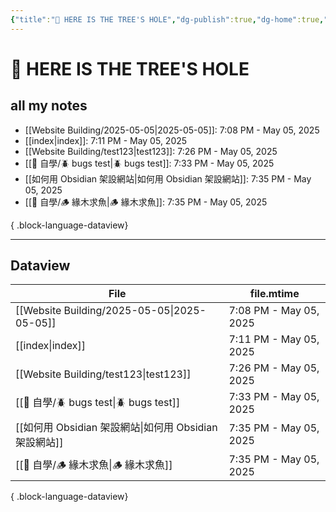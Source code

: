 ```yaml
---
{"title":"🌲 HERE IS THE TREE'S HOLE","dg-publish":true,"dg-home":true,"tags":["DigitalGarden","obsidian","self_learing","website_design","gardenEntry"],"permalink":"/index/","dgPassFrontmatter":true,"noteIcon":"","created":"2025-05-04T16:52:57.499+08:00","updated":"2025-05-05T19:11:59.359+08:00"}
---
```


# 🌲 HERE IS THE TREE'S HOLE

## all my notes
- [[Website Building/2025-05-05\|2025-05-05]]: 7:08 PM - May 05, 2025
- [[index\|index]]: 7:11 PM - May 05, 2025
- [[Website Building/test123\|test123]]: 7:26 PM - May 05, 2025
- [[💪 自學/🪲 bugs test\|🪲 bugs test]]: 7:33 PM - May 05, 2025
- [[如何用 Obsidian 架設網站\|如何用 Obsidian 架設網站]]: 7:35 PM - May 05, 2025
- [[💪 自學/🪵 緣木求魚\|🪵 緣木求魚]]: 7:35 PM - May 05, 2025

{ .block-language-dataview}


---



## Dataview
| File                                           | file.mtime             |
| ---------------------------------------------- | ---------------------- |
| [[Website Building/2025-05-05\|2025-05-05]] | 7:08 PM - May 05, 2025 |
| [[index\|index]]                            | 7:11 PM - May 05, 2025 |
| [[Website Building/test123\|test123]]       | 7:26 PM - May 05, 2025 |
| [[💪 自學/🪲 bugs test\|🪲 bugs test]]        | 7:33 PM - May 05, 2025 |
| [[如何用 Obsidian 架設網站\|如何用 Obsidian 架設網站]]    | 7:35 PM - May 05, 2025 |
| [[💪 自學/🪵 緣木求魚\|🪵 緣木求魚]]                  | 7:35 PM - May 05, 2025 |

{ .block-language-dataview}


